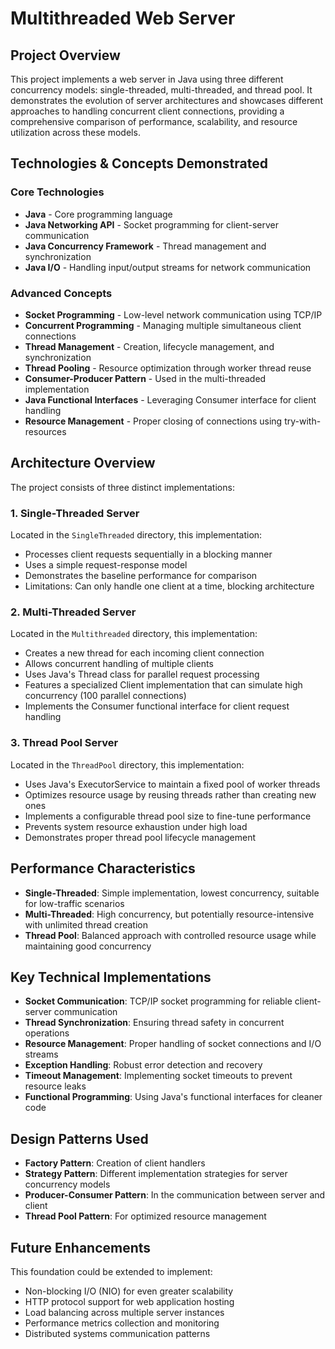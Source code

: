# Multithreaded Web Server

## Project Overview

This project implements a web server in Java using three different concurrency models: single-threaded, multi-threaded, and thread pool. It demonstrates the evolution of server architectures and showcases different approaches to handling concurrent client connections, providing a comprehensive comparison of performance, scalability, and resource utilization across these models.

## Technologies & Concepts Demonstrated

### Core Technologies

- **Java** - Core programming language
- **Java Networking API** - Socket programming for client-server communication
- **Java Concurrency Framework** - Thread management and synchronization
- **Java I/O** - Handling input/output streams for network communication

### Advanced Concepts

- **Socket Programming** - Low-level network communication using TCP/IP
- **Concurrent Programming** - Managing multiple simultaneous client connections
- **Thread Management** - Creation, lifecycle management, and synchronization
- **Thread Pooling** - Resource optimization through worker thread reuse
- **Consumer-Producer Pattern** - Used in the multi-threaded implementation
- **Java Functional Interfaces** - Leveraging Consumer interface for client handling
- **Resource Management** - Proper closing of connections using try-with-resources

## Architecture Overview

The project consists of three distinct implementations:

### 1. Single-Threaded Server

Located in the `SingleThreaded` directory, this implementation:

- Processes client requests sequentially in a blocking manner
- Uses a simple request-response model
- Demonstrates the baseline performance for comparison
- Limitations: Can only handle one client at a time, blocking architecture

### 2. Multi-Threaded Server

Located in the `Multithreaded` directory, this implementation:

- Creates a new thread for each incoming client connection
- Allows concurrent handling of multiple clients
- Uses Java's Thread class for parallel request processing
- Features a specialized Client implementation that can simulate high concurrency (100 parallel connections)
- Implements the Consumer functional interface for client request handling

### 3. Thread Pool Server

Located in the `ThreadPool` directory, this implementation:

- Uses Java's ExecutorService to maintain a fixed pool of worker threads
- Optimizes resource usage by reusing threads rather than creating new ones
- Implements a configurable thread pool size to fine-tune performance
- Prevents system resource exhaustion under high load
- Demonstrates proper thread pool lifecycle management

## Performance Characteristics

- **Single-Threaded**: Simple implementation, lowest concurrency, suitable for low-traffic scenarios
- **Multi-Threaded**: High concurrency, but potentially resource-intensive with unlimited thread creation
- **Thread Pool**: Balanced approach with controlled resource usage while maintaining good concurrency

## Key Technical Implementations

- **Socket Communication**: TCP/IP socket programming for reliable client-server communication
- **Thread Synchronization**: Ensuring thread safety in concurrent operations
- **Resource Management**: Proper handling of socket connections and I/O streams
- **Exception Handling**: Robust error detection and recovery
- **Timeout Management**: Implementing socket timeouts to prevent resource leaks
- **Functional Programming**: Using Java's functional interfaces for cleaner code

## Design Patterns Used

- **Factory Pattern**: Creation of client handlers
- **Strategy Pattern**: Different implementation strategies for server concurrency models
- **Producer-Consumer Pattern**: In the communication between server and client
- **Thread Pool Pattern**: For optimized resource management

## Future Enhancements

This foundation could be extended to implement:

- Non-blocking I/O (NIO) for even greater scalability
- HTTP protocol support for web application hosting
- Load balancing across multiple server instances
- Performance metrics collection and monitoring
- Distributed systems communication patterns
